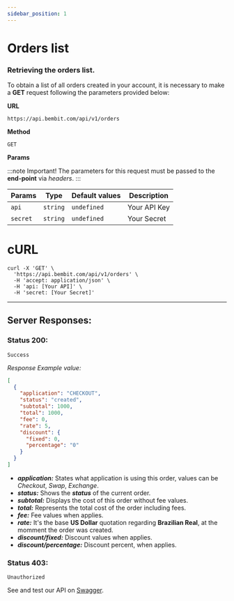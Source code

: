 ```yaml
---
sidebar_position: 1
---
```


# Orders list

### Retrieving the orders list.

To obtain a list of all orders created in your account, it is necessary to make a **GET** request following the parameters provided below:

**URL**

```
https://api.bembit.com/api/v1/orders
```

**Method**

```
GET
```

**Params**

:::note Important!
The parameters for this request must be passed to the **end-point** via _headers_.
:::

| Params   | Type     | Default values | Description  |
| -------- | -------- | -------------- | ------------ |
| `api`    | `string` | `undefined`    | Your API Key |
| `secret` | `string` | `undefined`    | Your Secret  |

# cURL

```cURL
curl -X 'GET' \
  'https://api.bembit.com/api/v1/orders' \
  -H 'accept: application/json' \
  -H 'api: [Your API]' \
  -H 'secret: [Your Secret]'
```

---

## Server Responses:

### Status 200:

    Success

_Response Example value:_

```json
[
  {
    "application": "CHECKOUT",
    "status": "created",
    "subtotal": 1000,
    "total": 1000,
    "fee": 0,
    "rate": 5,
    "discount": {
      "fixed": 0,
      "percentage": "0"
    }
  }
]
```

- **_application:_** States what application is using this order, values can be _Checkout_, _Swap_, _Exchange_.
- **_status:_** Shows the **_status_** of the current order.
- **_subtotal:_** Displays the cost of this order without fee values.
- **_total:_** Represents the total cost of the order including fees.
- **_fee:_** Fee values when applies.
- **_rate:_** It's the base **US Dollar** quotation regarding **Brazilian Real**, at the momment the order was created.
- **_discount/fixed:_** Discount values when applies.
- **_discount/percentage:_** Discount percent, when applies.

### Status 403:

    Unauthorized

See and test our API on [Swagger](https://api.bembit.com/docs/#/Orders/get_orders).
